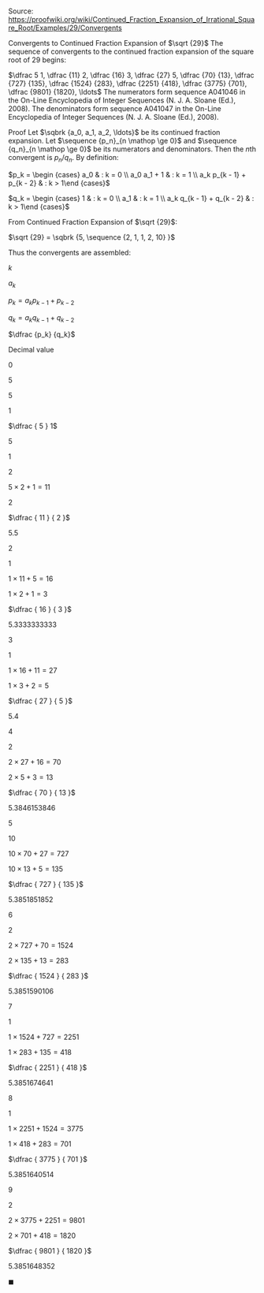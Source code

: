 # 

Source: https://proofwiki.org/wiki/Continued_Fraction_Expansion_of_Irrational_Square_Root/Examples/29/Convergents

Convergents to Continued Fraction Expansion of $\sqrt {29}$
The sequence of convergents to the continued fraction expansion of the square root of $29$ begins:

$\dfrac 5 1, \dfrac {11} 2, \dfrac {16} 3, \dfrac {27} 5, \dfrac {70} {13}, \dfrac {727} {135}, \dfrac {1524} {283}, \dfrac {2251} {418}, \dfrac {3775} {701}, \dfrac {9801} {1820}, \ldots$
The numerators form sequence A041046 in the On-Line Encyclopedia of Integer Sequences (N. J. A. Sloane (Ed.), 2008).
The denominators form sequence A041047 in the On-Line Encyclopedia of Integer Sequences (N. J. A. Sloane (Ed.), 2008).


Proof
Let $\sqbrk {a_0, a_1, a_2, \ldots}$ be its continued fraction expansion.
Let $\sequence {p_n}_{n \mathop \ge 0}$ and $\sequence {q_n}_{n \mathop \ge 0}$ be its numerators and denominators.
Then the $n$th convergent is $p_n / q_n$.
By definition:

$p_k = \begin {cases} a_0 & : k = 0 \\
a_0 a_1 + 1 & : k = 1 \\
a_k p_{k - 1} + p_{k - 2} & : k > 1\end {cases}$

$q_k = \begin {cases} 1 & : k = 0 \\
a_1 & : k = 1 \\
a_k q_{k - 1} + q_{k - 2} & : k > 1\end {cases}$

From Continued Fraction Expansion of $\sqrt {29}$:

$\sqrt {29} = \sqbrk {5, \sequence {2, 1, 1, 2, 10} }$

Thus the convergents are assembled:





$k$

$a_k$

$p_k = a_k p_{k - 1} + p_{k - 2}$

$q_k = a_k q_{k - 1} + q_{k - 2}$

$\dfrac {p_k} {q_k}$

Decimal value


$0$

$5$

$5$

$1$

$\dfrac { 5 } 1$

$5$


$1$

$2$

$5 \times 2 + 1 = 11$

$2$

$\dfrac { 11 } { 2 }$

$5.5$


$2$

$1$

$1 \times 11 + 5 = 16$

$1 \times 2 + 1 = 3$

$\dfrac { 16 } { 3 }$

$5.3333333333$


$3$

$1$

$1 \times 16 + 11 = 27$

$1 \times 3 + 2 = 5$

$\dfrac { 27 } { 5 }$

$5.4$


$4$

$2$

$2 \times 27 + 16 = 70$

$2 \times 5 + 3 = 13$

$\dfrac { 70 } { 13 }$

$5.3846153846$


$5$

$10$

$10 \times 70 + 27 = 727$

$10 \times 13 + 5 = 135$

$\dfrac { 727 } { 135 }$

$5.3851851852$


$6$

$2$

$2 \times 727 + 70 = 1524$

$2 \times 135 + 13 = 283$

$\dfrac { 1524 } { 283 }$

$5.3851590106$


$7$

$1$

$1 \times 1524 + 727 = 2251$

$1 \times 283 + 135 = 418$

$\dfrac { 2251 } { 418 }$

$5.3851674641$


$8$

$1$

$1 \times 2251 + 1524 = 3775$

$1 \times 418 + 283 = 701$

$\dfrac { 3775 } { 701 }$

$5.3851640514$


$9$

$2$

$2 \times 3775 + 2251 = 9801$

$2 \times 701 + 418 = 1820$

$\dfrac { 9801 } { 1820 }$

$5.3851648352$

$\blacksquare$





